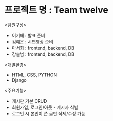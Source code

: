 # 프로젝트 명 : Team twelve

<팀원구성>
- 이기배 : 발표 준비
- 김예은 : 시연영상 준비
- 마서희 : frontend, backend, DB
- 강슬범 : frontend, backend, DB

<개발환경>
- HTML, CSS, PYTHON
- Django

<주요기능>
- 게시판 기본 CRUD
- 회원가입, 로그인/아웃 - 게시자 식별
- 로그인 시 본인이 쓴 글만 삭제/수정 가능
